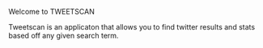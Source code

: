 Welcome to TWEETSCAN 

Tweetscan is an applicaton that allows you to find twitter
results and stats based off any given search term. 